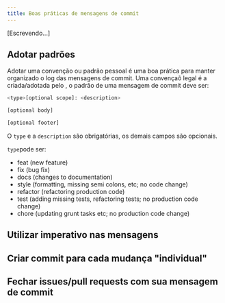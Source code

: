```yaml
---
title: Boas práticas de mensagens de commit
---
```



[Escrevendo...]

## Adotar padrões

Adotar uma convenção ou padrão pessoal é uma boa prática para manter organizado o log das mensagens de commit. Uma convençaõ legal é a criada/adotada pelo , o padrão de uma mensagem de commit deve ser:

```bash
<type>[optional scope]: <description>

[optional body]

[optional footer]
```

O `type` e a `description` são obrigatórias, os demais campos são opcionais.

`type`pode ser:

- feat (new feature)
- fix (bug fix)
- docs (changes to documentation)
- style (formatting, missing semi colons, etc; no code change)
- refactor (refactoring production code)
- test (adding missing tests, refactoring tests; no production code change)
- chore (updating grunt tasks etc; no production code change)

## Utilizar imperativo nas mensagens

## Criar commit para cada mudança "individual"

## Fechar issues/pull requests com sua mensagem de commit
